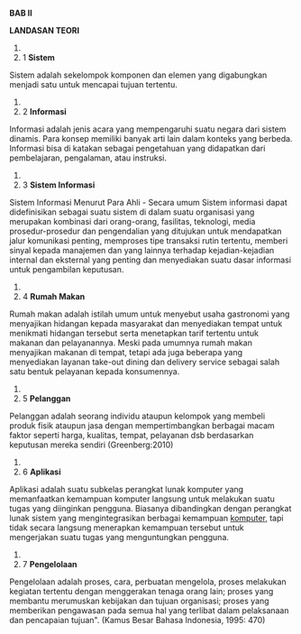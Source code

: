 **BAB II**

**LANDASAN TEORI**

1.
  1. 1 **Sistem**

Sistem adalah sekelompok komponen dan elemen yang digabungkan menjadi satu untuk mencapai tujuan tertentu.

1.
  1. 2 **Informasi**

Informasi adalah jenis acara yang mempengaruhi suatu negara dari sistem dinamis. Para konsep memiliki banyak arti lain dalam konteks yang berbeda. Informasi bisa di katakan sebagai pengetahuan yang didapatkan dari pembelajaran, pengalaman, atau instruksi.

1.
  1. 3 **Sistem Informasi**

Sistem Informasi Menurut Para Ahli - Secara umum Sistem informasi dapat didefinisikan sebagai suatu sistem di dalam suatu organisasi yang merupakan kombinasi dari orang-orang, fasilitas, teknologi, media prosedur-prosedur dan pengendalian yang ditujukan untuk mendapatkan jalur komunikasi penting, memproses tipe transaksi rutin tertentu, memberi sinyal kepada manajemen dan yang lainnya terhadap kejadian-kejadian internal dan eksternal yang penting dan menyediakan suatu dasar informasi untuk pengambilan keputusan.

1.
  1. 4 **Rumah Makan**

Rumah makan adalah istilah umum untuk menyebut usaha gastronomi yang menyajikan hidangan kepada masyarakat dan menyediakan tempat untuk menikmati hidangan tersebut serta menetapkan tarif tertentu untuk makanan dan pelayanannya. Meski pada umumnya rumah makan menyajikan makanan di tempat, tetapi ada juga beberapa yang menyediakan layanan take-out dining dan delivery service sebagai salah satu bentuk pelayanan kepada konsumennya.

1.
  1. 5 **Pelanggan**

Pelanggan adalah seorang individu ataupun kelompok yang membeli produk fisik ataupun jasa dengan mempertimbangkan berbagai macam faktor seperti harga, kualitas, tempat, pelayanan dsb berdasarkan keputusan mereka sendiri (Greenberg:2010)

1.
  1. 6 **Aplikasi**

Aplikasi adalah suatu subkelas perangkat lunak komputer yang memanfaatkan kemampuan komputer langsung untuk melakukan suatu tugas yang diinginkan pengguna. Biasanya dibandingkan dengan perangkat lunak sistem yang mengintegrasikan berbagai kemampuan [komputer](http://definisimu.blogspot.com/2012/07/definisi-komputer.html), tapi tidak secara langsung menerapkan kemampuan tersebut untuk mengerjakan suatu tugas yang menguntungkan pengguna.

1.
  1. 7 **Pengelolaan**

Pengelolaan adalah proses, cara, perbuatan mengelola, proses melakukan kegiatan tertentu dengan menggerakan tenaga orang lain; proses yang membantu merumuskan kebijakan dan tujuan organisasi; proses yang memberikan pengawasan pada semua hal yang terlibat dalam pelaksanaan dan pencapaian tujuan&quot;. (Kamus Besar Bahasa Indonesia, 1995: 470)
